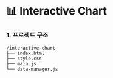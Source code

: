 # 📊 Interactive Chart

### 1. 프로젝트 구조
```
/interactive-chart
├── index.html
├── style.css
├── main.js
└── data-manager.js
```


